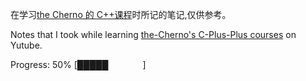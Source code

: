 在学习[the Cherno 的 C++课程](https://www.youtube.com/watch?v=18c3MTX0PK0&t=26s)时所记的笔记,仅供参考。

Notes that I took while learning [the-Cherno's C-Plus-Plus courses](https://www.youtube.com/watch?v=18c3MTX0PK0&t=26s) on Yutube.

Progress: 50% [█████&nbsp;&nbsp;&nbsp;&nbsp;&nbsp;&nbsp;&nbsp;&nbsp;&nbsp;&nbsp;&nbsp;&nbsp;&nbsp;&nbsp;]
